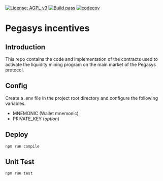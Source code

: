 [![License: AGPL v3](https://img.shields.io/badge/License-AGPL%20v3-blue.svg)](https://www.gnu.org/licenses/agpl-3.0)
[![Build pass](https://github.com/aave/incentives-controller/actions/workflows/node.js.yml/badge.svg)](https://github.com/aave/incentives-controller/actions/workflows/node.js.yml)
[![codecov](https://codecov.io/gh/aave/incentives-controller/branch/master/graph/badge.svg?token=DRFNLw506C)](https://codecov.io/gh/aave/incentives-controller)

# Pegasys incentives

## Introduction

This repo contains the code and implementation of the contracts used to activate the liquidity mining program on the main market of the Pegasys protocol.

## Config
Create a .env file in the project root directory and configure the following variables.
- MNEMONIC (Wallet mnemonic)
- PRIVATE_KEY (*option*)

## Deploy
```shell
npm run compile
```

## Unit Test
```shell
npm run test
```
